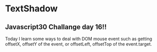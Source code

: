 # TextShadow

## Javascript30 Challange day 16!!

Today I learn some ways to deal with DOM mouse event such as getting offsetX, offsetY of the event, or offsetLeft, offsetTop of the event.target.
